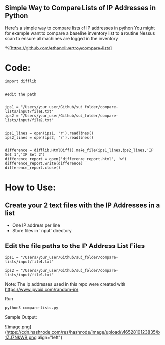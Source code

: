 ## Simple Way to Compare Lists of IP Addresses in Python

Here's a simple way to compare lists of IP addresses in python
You might for example want to compare a baseline inventory list to a routine Nessus scan to ensure all machines are logged in the inventory

%[https://github.com/ethanolivertroy/compare-lists]

# Code:
```
import difflib
	

#edit the path
	

ips1 = "/Users/your_user/Github/sub_folder/compare-lists/input/file1.txt"
ips2 = "/Users/your_user/Github/sub_folder/compare-lists/input/file2.txt"
	

ips1_lines = open(ips1, 'r').readlines()
ips2_lines = open(ips2, 'r').readlines()
	

difference = difflib.HtmlDiff().make_file(ips1_lines,ips2_lines,'IP Set 1','IP Set 2')
difference_report = open('difference_report.html', 'w')
difference_report.write(difference)
difference_report.close()
```
# How to Use:
## Create your 2 text files with the IP Addresses in a list
- One IP address per line
- Store files in 'input' directory
## Edit the file paths to the IP Address List Files

```
ips1 = "/Users/your_user/Github/sub_folder/compare-lists/input/file1.txt"

ips2 = "/Users/your_user/Github/sub_folder/compare-lists/input/file2.txt"
```

Note: The ip addresses used in this repo were created with https://www.ipvoid.com/random-ip/

Run

```
python3 compare-lists.py
```
Sample Output:


![image.png](https://cdn.hashnode.com/res/hashnode/image/upload/v1652810123835/b1ZJ7NkWB.png align="left")
